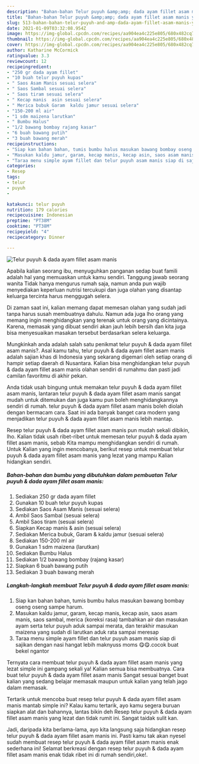 ```yaml
---
description: "Bahan-bahan Telur puyuh &amp;amp; dada ayam fillet asam manis yang lezat Untuk Jualan"
title: "Bahan-bahan Telur puyuh &amp;amp; dada ayam fillet asam manis yang lezat Untuk Jualan"
slug: 513-bahan-bahan-telur-puyuh-and-amp-dada-ayam-fillet-asam-manis-yang-lezat-untuk-jualan
date: 2021-01-09T03:32:08.954Z
image: https://img-global.cpcdn.com/recipes/aa904ea4c225e805/680x482cq70/telur-puyuh-dada-ayam-fillet-asam-manis-foto-resep-utama.jpg
thumbnail: https://img-global.cpcdn.com/recipes/aa904ea4c225e805/680x482cq70/telur-puyuh-dada-ayam-fillet-asam-manis-foto-resep-utama.jpg
cover: https://img-global.cpcdn.com/recipes/aa904ea4c225e805/680x482cq70/telur-puyuh-dada-ayam-fillet-asam-manis-foto-resep-utama.jpg
author: Katharine McCormick
ratingvalue: 3.3
reviewcount: 12
recipeingredient:
- "250 gr dada ayam fillet"
- "10 buah telur puyuh kupas"
- " Saos Asam Manis sesuai selera"
- " Saos Sambal sesuai selera"
- " Saos tiram sesuai selera"
- " Kecap manis  asin sesuai selera"
- " Merica bubuk Garam  kaldu jamur sesuai selera"
- "150-200 ml air"
- "1 sdm maizena larutkan"
- " Bumbu Halus"
- "1/2 bawang bombay rajang kasar"
- "6 buah bawang putih"
- "3 buah bawang merah"
recipeinstructions:
- "Siap kan bahan bahan, tumis bumbu halus masukan bawang bombay oseng oseng sampe harum."
- "Masukan kaldu jamur, garam, kecap manis, kecap asin, saos asam manis, saos sambal, merica (koreksi rasa) tambahkan air dan masukan ayam serta telur puyuh aduk sampai merata, dan terakhir masukan maizena yang sudah di larutkan aduk rata sampai meresap"
- "Taraa menu simple ayam fillet dan telur puyuh asam manis siap di sajikan dengan nasi hangat lebih maknyuss moms 😋😋.cocok buat bekel ngantor"
categories:
- Resep
tags:
- telur
- puyuh
- 

katakunci: telur puyuh  
nutrition: 179 calories
recipecuisine: Indonesian
preptime: "PT38M"
cooktime: "PT38M"
recipeyield: "4"
recipecategory: Dinner

---
```



![Telur puyuh &amp; dada ayam fillet asam manis](https://img-global.cpcdn.com/recipes/aa904ea4c225e805/680x482cq70/telur-puyuh-dada-ayam-fillet-asam-manis-foto-resep-utama.jpg)

Apabila kalian seorang ibu, menyuguhkan panganan sedap buat famili adalah hal yang memuaskan untuk kamu sendiri. Tanggung jawab seorang  wanita Tidak hanya mengurus rumah saja, namun anda pun wajib menyediakan keperluan nutrisi tercukupi dan juga olahan yang disantap keluarga tercinta harus menggugah selera.

Di zaman  saat ini, kalian memang dapat memesan olahan yang sudah jadi tanpa harus susah membuatnya dahulu. Namun ada juga lho orang yang memang ingin menghidangkan yang terenak untuk orang yang dicintainya. Karena, memasak yang dibuat sendiri akan jauh lebih bersih dan kita juga bisa menyesuaikan masakan tersebut berdasarkan selera keluarga. 



Mungkinkah anda adalah salah satu penikmat telur puyuh &amp; dada ayam fillet asam manis?. Asal kamu tahu, telur puyuh &amp; dada ayam fillet asam manis adalah sajian khas di Indonesia yang sekarang digemari oleh setiap orang di hampir setiap daerah di Nusantara. Kalian bisa menghidangkan telur puyuh &amp; dada ayam fillet asam manis olahan sendiri di rumahmu dan pasti jadi camilan favoritmu di akhir pekan.

Anda tidak usah bingung untuk memakan telur puyuh &amp; dada ayam fillet asam manis, lantaran telur puyuh &amp; dada ayam fillet asam manis sangat mudah untuk ditemukan dan juga kamu pun boleh menghidangkannya sendiri di rumah. telur puyuh &amp; dada ayam fillet asam manis boleh diolah dengan bermacam cara. Saat ini ada banyak banget cara modern yang menjadikan telur puyuh &amp; dada ayam fillet asam manis lebih mantap.

Resep telur puyuh &amp; dada ayam fillet asam manis pun mudah sekali dibikin, lho. Kalian tidak usah ribet-ribet untuk memesan telur puyuh &amp; dada ayam fillet asam manis, sebab Kita mampu menghidangkan sendiri di rumah. Untuk Kalian yang ingin mencobanya, berikut resep untuk membuat telur puyuh &amp; dada ayam fillet asam manis yang lezat yang mampu Kalian hidangkan sendiri.

<!--inarticleads1-->

##### Bahan-bahan dan bumbu yang dibutuhkan dalam pembuatan Telur puyuh &amp; dada ayam fillet asam manis:

1. Sediakan 250 gr dada ayam fillet
1. Gunakan 10 buah telur puyuh kupas
1. Sediakan  Saos Asam Manis (sesuai selera)
1. Ambil  Saos Sambal (sesuai selera)
1. Ambil  Saos tiram (sesuai selera)
1. Siapkan  Kecap manis &amp; asin (sesuai selera)
1. Sediakan  Merica bubuk, Garam &amp; kaldu jamur (sesuai selera)
1. Sediakan 150-200 ml air
1. Gunakan 1 sdm maizena (larutkan)
1. Sediakan  Bumbu Halus
1. Sediakan 1/2 bawang bombay (rajang kasar)
1. Siapkan 6 buah bawang putih
1. Sediakan 3 buah bawang merah




<!--inarticleads2-->

##### Langkah-langkah membuat Telur puyuh &amp; dada ayam fillet asam manis:

1. Siap kan bahan bahan, tumis bumbu halus masukan bawang bombay oseng oseng sampe harum.
1. Masukan kaldu jamur, garam, kecap manis, kecap asin, saos asam manis, saos sambal, merica (koreksi rasa) tambahkan air dan masukan ayam serta telur puyuh aduk sampai merata, dan terakhir masukan maizena yang sudah di larutkan aduk rata sampai meresap
1. Taraa menu simple ayam fillet dan telur puyuh asam manis siap di sajikan dengan nasi hangat lebih maknyuss moms 😋😋.cocok buat bekel ngantor




Ternyata cara membuat telur puyuh &amp; dada ayam fillet asam manis yang lezat simple ini gampang sekali ya! Kalian semua bisa membuatnya. Cara buat telur puyuh &amp; dada ayam fillet asam manis Sangat sesuai banget buat kalian yang sedang belajar memasak maupun untuk kalian yang telah jago dalam memasak.

Tertarik untuk mencoba buat resep telur puyuh &amp; dada ayam fillet asam manis mantab simple ini? Kalau kamu tertarik, ayo kamu segera buruan siapkan alat dan bahannya, lantas bikin deh Resep telur puyuh &amp; dada ayam fillet asam manis yang lezat dan tidak rumit ini. Sangat taidak sulit kan. 

Jadi, daripada kita berlama-lama, ayo kita langsung saja hidangkan resep telur puyuh &amp; dada ayam fillet asam manis ini. Pasti kamu tak akan nyesel sudah membuat resep telur puyuh &amp; dada ayam fillet asam manis enak sederhana ini! Selamat berkreasi dengan resep telur puyuh &amp; dada ayam fillet asam manis enak tidak ribet ini di rumah sendiri,oke!.

